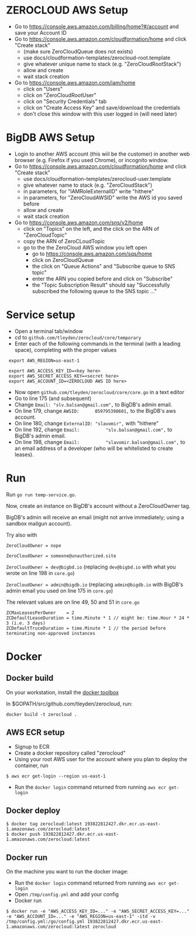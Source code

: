 # ZEROCLOUD AWS Setup

- Go to https://console.aws.amazon.com/billing/home?#/account and save your Account ID
- Go to https://console.aws.amazon.com/cloudformation/home and click "Create stack"
	- (make sure ZeroCloudQueue does not exists)
	- use docs/cloudformation-templates/zerocloud-root.template
	- give whatever unique name to stack (e.g. "ZeroCloudRootStack")
	- allow and create
	- wait stack creation
- Go to https://console.aws.amazon.com/iam/home
	- click on "Users"
	- click on "ZeroCloudRootUser"
	- click on "Security Credentials" tab
	- click on "Create Access Key" and save/download the credentials
	- don't close this window with this user logged in (will need later)


# BigDB AWS Setup

- Login to another AWS account (this wiil be the customer) in another web browser (e.g. Firefox if you used Chrome), or incognito window.
- Go to https://console.aws.amazon.com/cloudformation/home and click "Create stack"
	- use docs/cloudformation-templates/zerocloud-user.template
	- give whatever name to stack (e.g. "ZeroCloudStack")
	- in parameters, for "IAMRoleExternalID" write "hithere"
	- in parameters, for "ZeroCloudAWSID" write the AWS id you saved before
	- allow and create
	- wait stack creation
- Go to https://console.aws.amazon.com/sns/v2/home
	- click on "Topics" on the left, and the click on the ARN of "ZeroCloudTopic"
	- copy the ARN of ZeroCLoudTopic
	- go to the the ZeroCloud AWS window you left open
		- go to https://console.aws.amazon.com/sqs/home
		- click on ZeroCloudQueue
		- the click on "Queue Actions" and "Subscribe queue to SNS topic"
		- enter the ARN you copied before and click on "Subscribe"
		- the "Topic Subscription Result" should say "Successfully subscribed the following queue to the SNS topic ..."

# Service setup

- Open a terminal tab/window
- cd to `github.com/tleyden/zerocloud/core/temporary`
- Enter each of the following commands in the terminal (with a leading space), completing with the proper values

```
 export AWS_REGION=us-east-1

 export AWS_ACCESS_KEY_ID=<key here>
 export AWS_SECRET_ACCESS_KEY=<secret here>
 export AWS_ACCOUNT_ID=<ZEROCLOUD AWS ID here>
```

- Now open `github.com/tleyden/zerocloud/core/core.go` in a text editor
- Go to line 175 (and subsequent)
- Change `Email: "slv.balsan@gmail.com",` to BigDB's admin email.
- On line 179, change `AWSID:      859795398601,` to the BigDB's aws account.
- On line 180, change `ExternalID: "slavomir",` with "hithere"
- On line 192, change `Email:          "slv.balsan@gmail.com",` to BigDB's admin email.
- On line 198, change `Email:          "slavomir.balsan@gmail.com",` to an email address of a developer (who will be whitelisted to create leases).

# Run

Run `go run temp-service.go`.

Now, create an instance on BigDB's account without a ZeroCloudOwner tag.

BigDB's admin will receive an email (might not arrive immediately; using a sandbox mailgun account).

Try also with

`ZeroCloudOwner = nope`

`ZeroCloudOwner = someone@unauthorized.site`

`ZeroCloudOwner = dev@bigbd.io` (replacing `dev@bigbd.io` with what you wrote on line 198 in `core.go`)

`ZeroCloudOwner = admin@bigdb.io` (replacing `admin@bigdb.io` with BigDB's admin email you used on line 175 in `core.go`)

The relevant values are on line 49, 50 and 51 in `core.go`

```
ZCMaxLeasesPerOwner    = 2
ZCDefaultLeaseDuration = time.Minute * 1 // might be: time.Hour * 24 * 3 (i.e. 3 days)
ZCDefaultTruceDuration = time.Minute * 1 // the period before terminating non-approved instances
```

# Docker

## Docker build

On your workstation, install the [docker toolbox](https://www.docker.com/products/docker-toolbox)

In $GOPATH/src/github.com/tleyden/zerocloud, run:

```
docker build -t zerocloud .
```

## AWS ECR setup

* Signup to ECR
* Create a docker repository called "zerocloud"
* Using your root AWS user for the account where you plan to deploy the container, run

```
$ aws ecr get-login --region us-east-1
```
* Run the `docker login` command returned from running `aws ecr get-login`

## Docker deploy

```
$ docker tag zerocloud:latest 193822812427.dkr.ecr.us-east-1.amazonaws.com/zerocloud:latest
$ docker push 193822812427.dkr.ecr.us-east-1.amazonaws.com/zerocloud:latest
```

## Docker run

On the machine you want to run the docker image:

* Run the `docker login` command returned from running `aws ecr get-login`
* Open `/tmp/config.yml` and add your config
* Docker run

```
$ docker run -e "AWS_ACCESS_KEY_ID=..." -e "AWS_SECRET_ACCESS_KEY=..." -e "AWS_ACCOUNT_ID=..." -e "AWS_REGION=us-east-1" -itd -v /tmp/config.yml:/go/config.yml 193822812427.dkr.ecr.us-east-1.amazonaws.com/zerocloud:latest zerocloud
```